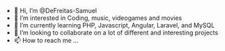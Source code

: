 - 👋 Hi, I’m @DeFreitas-Samuel
- 👀 I’m interested in Coding, music, videogames and movies
- 🌱 I’m currently learning PHP, Javascript, Angular, Laravel, and MySQL
- 💞️ I’m looking to collaborate on a lot of different and interesting projects
- 📫 How to reach me ...

<!---
DeFreitas-Samuel/DeFreitas-Samuel is a ✨ special ✨ repository because its `README.md` (this file) appears on your GitHub profile.
You can click the Preview link to take a look at your changes.
--->
